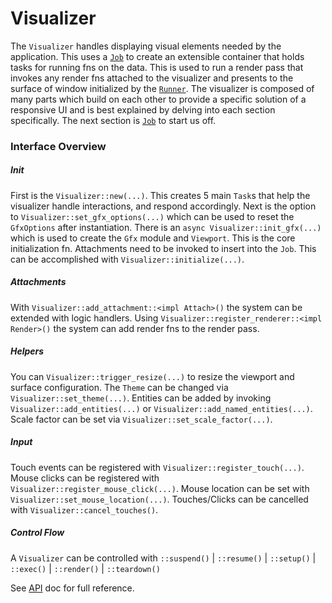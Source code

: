 # Visualizer

The `Visualizer` handles displaying visual elements needed by the application. This uses a [`Job`](job.md) to create
an extensible container that holds tasks for running fns on the data. This is used to run a render pass that invokes
any render fns attached to the visualizer and presents to the surface of window initialized by the [`Runner`](runner.md).
The visualizer is composed of many parts which build on each other to provide a specific solution of a responsive UI
and is best explained by delving into each section specifically. The next section is [`Job`](job.md) to start us off.
### Interface Overview
##### Init
First is the `Visualizer::new(...)`.
This creates 5 main `Task`s that help the visualizer handle interactions, and respond accordingly.
Next is the option to `Visualizer::set_gfx_options(...)` which can be used to reset the `GfxOptions`
after instantiation. There is an `async Visualizer::init_gfx(...)` which is used to create the `Gfx` module and `Viewport`.
This is the core initialization fn.
Attachments need to be invoked to insert into the `Job`. This can be accomplished with
`Visualizer::initialize(...)`.
##### Attachments
With `Visualizer::add_attachment::<impl Attach>()` the system can be extended with logic handlers.
Using `Visualizer::register_renderer::<impl Render>()` the system can add render fns to the render pass.
##### Helpers
You can `Visualizer::trigger_resize(...)` to resize the viewport and surface configuration.
The `Theme` can be changed via `Visualizer::set_theme(...)`.
Entities can be added by invoking `Visualizer::add_entities(...)` or `Visualizer::add_named_entities(...)`.
Scale factor can be set via `Visualizer::set_scale_factor(...)`.
##### Input
Touch events can be registered with `Visualizer::register_touch(...)`.
Mouse clicks can be registered with `Visualizer::register_mouse_click(...)`.
Mouse location can be set with `Visualizer::set_mouse_location(...)`.
Touches/Clicks can be cancelled with `Visualizer::cancel_touches()`.
##### Control Flow
A `Visualizer` can be controlled with `::suspend()` | `::resume()` | `::setup()` 
| `::exec()` | `::render()` | `::teardown()`


See [API](../../doc/workflow_visualizer/index.html) doc for full reference.